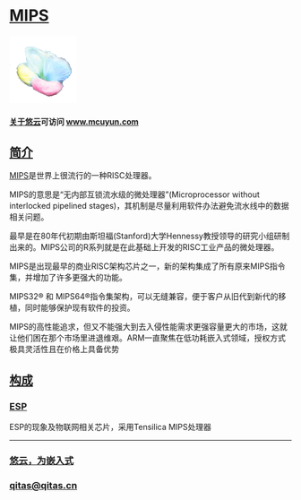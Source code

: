 ﻿# [MIPS](https://github.com/mcuyun/MIPS) 

[![sites](mcuyun/mcuyun.png)](http://www.mcuyun.com)

#### [关于悠云](https://github.com/mcuyun/whyme)可访问 www.mcuyun.com

## [简介](https://github.com/mcuyun/MIPS/wiki)

[MIPS](https://www.mips.com/)是世界上很流行的一种RISC处理器。

MIPS的意思是“无内部互锁流水级的微处理器”(Microprocessor without interlocked pipelined stages)，其机制是尽量利用软件办法避免流水线中的数据相关问题。

最早是在80年代初期由斯坦福(Stanford)大学Hennessy教授领导的研究小组研制出来的。MIPS公司的R系列就是在此基础上开发的RISC工业产品的微处理器。

MIPS是出现最早的商业RISC架构芯片之一，新的架构集成了所有原来MIPS指令集，并增加了许多更强大的功能。

MIPS32® 和 MIPS64®指令集架构，可以无缝兼容，便于客户从旧代到新代的移植，同时能够保护现有软件的投资。

MIPS的高性能追求，但又不能强大到去入侵性能需求更强容量更大的市场，这就让他们困在那个市场里进退维艰。ARM一直聚焦在低功耗嵌入式领域，授权方式极具灵活性且在价格上具备优势

## [构成](mcuyun/)

### [ESP](https://github.com/mcuyun/ESP.git) 

ESP的现象及物联网相关芯片，采用Tensilica MIPS处理器


---

###  [悠云，为嵌入式](http://www.mcuyun.com)   
###  qitas@qitas.cn
